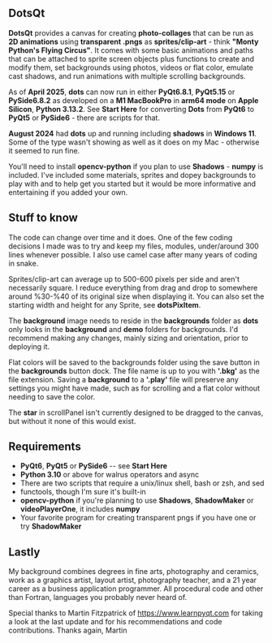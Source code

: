 ## DotsQt  
**DotsQt** provides a canvas for creating **photo-collages** that can be run as **2D animations** using **transparent .pngs** as **sprites/clip-art** - think **"Monty Python's Flying Circus"**. It comes with some basic animations and paths that can be attached to sprite screen objects plus functions to create and modify them, set backgrounds using photos, videos or flat color, emulate cast shadows, and run animations with multiple scrolling backgrounds.  

As of **April 2025**, **dots** can now run in either **PyQt6.8.1**, **PyQt5.15** or **PySide6.8.2** as developed  on a **M1 MacBookPro** in **arm64 mode** on **Apple Silicon**, **Python 3.13.2**.
See **Start Here** for converting **Dots** from **PyQt6** to **PyQt5** or **PySide6**  - there are scripts for that. 

**August 2024** had **dots** up and running including **shadows** in **Windows 11**. Some of the type wasn't showing as well as it does on my Mac - otherwise it seemed to run fine.

You'll need to install **opencv-python** if you plan to use **Shadows** - **numpy** is included.   I've included some materials, sprites and dopey backgrounds to play with and to help get you started but it would be more informative and entertaining if you added your own.  


	  
## Stuff to know
The code can change over time and it does.  One of the few coding decisions I made was to try and keep my files, modules, under/around 300 lines whenever possible. I also use camel case after many years of coding in snake.

Sprites/clip-art can average up to 500-600 pixels per side and aren't necessarily square.  I reduce everything from drag and drop to somewhere around %30-%40 of its original size when displaying it. You can also set the starting width and height for any Sprite, see **dotsPixItem**.

The **background** image needs to reside in the **backgrounds** folder as **dots** only looks in the **background** and **demo** folders for backgrounds. I'd recommend making any changes, mainly sizing and orientation, prior to deploying it. 

Flat colors will be saved to the backgrounds folder using the save button in the **backgrounds** button dock. The file name is up to you with **'.bkg'** as the file extension.  Saving a **background** to a **'.play'** file will preserve any settings you might have made, such as for scrolling and a flat color without needing to save the color.

The **star** in scrollPanel isn't currently designed to be dragged to the canvas, but without it none of this would exist.


## Requirements
* **PyQt6**, **PyQt5** or **PySide6** -- see **Start Here**
* **Python 3.10** or above for walrus operators and async
* There are two scripts that require a unix/linux shell, bash or zsh, and sed 
* functools, though I'm sure it's built-in
* **opencv-python** if you're planning to use **Shadows**, **ShadowMaker** or **videoPlayerOne**, it includes **numpy**
* Your favorite program for creating transparent pngs if you have one or try **ShadowMaker** 

## Lastly
My background combines degrees in fine arts, photography and ceramics, work as a graphics artist, layout artist, photography teacher, and a 21 year career as a business application programmer. All procedural code and other than Fortran, languages you probably never heard of. 

Special thanks to Martin Fitzpatrick of <https://www.learnpyqt.com> for taking a look at the last update and for his recommendations and code contributions.  Thanks again, Martin
